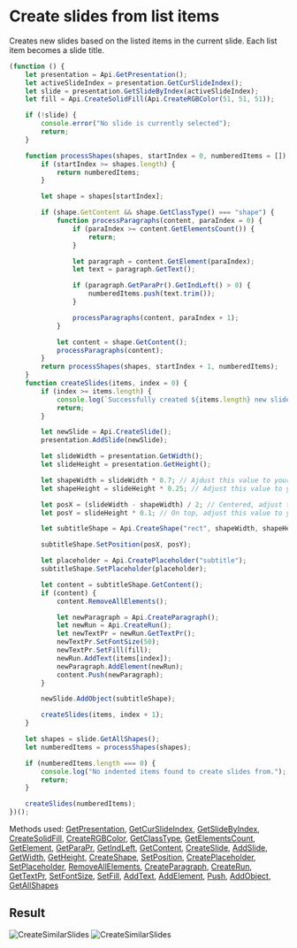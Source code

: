 # Create slides from list items

Creates new slides based on the listed items in the current slide. Each list item becomes a slide title.

```ts
(function () {
    let presentation = Api.GetPresentation();
    let activeSlideIndex = presentation.GetCurSlideIndex();
    let slide = presentation.GetSlideByIndex(activeSlideIndex);
    let fill = Api.CreateSolidFill(Api.CreateRGBColor(51, 51, 51));

    if (!slide) {
        console.error("No slide is currently selected");
        return;
    }

    function processShapes(shapes, startIndex = 0, numberedItems = []) {
        if (startIndex >= shapes.length) {
            return numberedItems;
        }

        let shape = shapes[startIndex];

        if (shape.GetContent && shape.GetClassType() === "shape") {
            function processParagraphs(content, paraIndex = 0) {
                if (paraIndex >= content.GetElementsCount()) {
                    return;
                }

                let paragraph = content.GetElement(paraIndex);
                let text = paragraph.GetText();

                if (paragraph.GetParaPr().GetIndLeft() > 0) {
                    numberedItems.push(text.trim());
                }

                processParagraphs(content, paraIndex + 1);
            }

            let content = shape.GetContent();
            processParagraphs(content);
        }
        return processShapes(shapes, startIndex + 1, numberedItems);
    }
    function createSlides(items, index = 0) {
        if (index >= items.length) {
            console.log(`Successfully created ${items.length} new slides`);
            return;
        }

        let newSlide = Api.CreateSlide();
        presentation.AddSlide(newSlide);

        let slideWidth = presentation.GetWidth();
        let slideHeight = presentation.GetHeight();

        let shapeWidth = slideWidth * 0.7; // Ajdust this value to your liking
        let shapeHeight = slideHeight * 0.25; // Adjust this value to your liking

        let posX = (slideWidth - shapeWidth) / 2; // Centered, adjust this value to your liking
        let posY = slideHeight * 0.1; // On top, adjust this value to your liking

        let subtitleShape = Api.CreateShape("rect", shapeWidth, shapeHeight);

        subtitleShape.SetPosition(posX, posY);

        let placeholder = Api.CreatePlaceholder("subtitle");
        subtitleShape.SetPlaceholder(placeholder);

        let content = subtitleShape.GetContent();
        if (content) {
            content.RemoveAllElements();

            let newParagraph = Api.CreateParagraph();
            let newRun = Api.CreateRun();
            let newTextPr = newRun.GetTextPr();
            newTextPr.SetFontSize(50);
            newTextPr.SetFill(fill);
            newRun.AddText(items[index]);
            newParagraph.AddElement(newRun);
            content.Push(newParagraph);
        }

        newSlide.AddObject(subtitleShape);

        createSlides(items, index + 1);
    }

    let shapes = slide.GetAllShapes();
    let numberedItems = processShapes(shapes);

    if (numberedItems.length === 0) {
        console.log("No indented items found to create slides from.");
        return;
    }

    createSlides(numberedItems);
})();
```

Methods used: [GetPresentation](../../../../office-api/usage-api/presentation-api/Api/Methods/GetPresentation.md), [GetCurSlideIndex](../../../../office-api/usage-api/presentation-api/ApiPresentation/Methods/GetCurSlideIndex.md), [GetSlideByIndex](../../../../office-api/usage-api/presentation-api/ApiPresentation/Methods/GetSlideByIndex.md), [CreateSolidFill](../../../../office-api/usage-api/presentation-api/Api/Methods/CreateSolidFill.md), [CreateRGBColor](../../../../office-api/usage-api/presentation-api/Api/Methods/CreateRGBColor.md), [GetClassType](../../../../office-api/usage-api/presentation-api/ApiShape/Methods/GetClassType.md), [GetElementsCount](../../../../office-api/usage-api/presentation-api/ApiDocumentContent/Methods/GetElementsCount.md), [GetElement](../../../../office-api/usage-api/presentation-api/ApiDocumentContent/Methods/GetElement.md), [GetParaPr](../../../../office-api/usage-api/presentation-api/ApiParagraph/Methods/GetParaPr.md), [GetIndLeft](../../../../office-api/usage-api/presentation-api/ApiParaPr/Methods/GetIndLeft.md), [GetContent](../../../../office-api/usage-api/presentation-api/ApiShape/Methods/GetContent.md), [CreateSlide](../../../../office-api/usage-api/presentation-api/Api/Methods/CreateSlide.md), [AddSlide](../../../../office-api/usage-api/presentation-api/ApiPresentation/Methods/AddSlide.md), [GetWidth](../../../../office-api/usage-api/presentation-api/ApiDrawing/Methods/GetWidth.md), [GetHeight](../../../../office-api/usage-api/presentation-api/ApiDrawing/Methods/GetHeight.md), [CreateShape](../../../../office-api/usage-api/presentation-api/Api/Methods/CreateShape.md), [SetPosition](../../../../office-api/usage-api/presentation-api/ApiDrawing/Methods/SetPosition.md), [CreatePlaceholder](../../../../office-api/usage-api/presentation-api/Api/Methods/CreatePlaceholder.md), [SetPlaceholder](../../../../office-api/usage-api/presentation-api/ApiDrawing/Methods/SetPlaceholder.md), [RemoveAllElements](../../../../office-api/usage-api/presentation-api/ApiDocumentContent/Methods/RemoveAllElements.md), [CreateParagraph](../../../../office-api/usage-api/presentation-api/Api/Methods/CreateParagraph.md), [CreateRun](../../../../office-api/usage-api/presentation-api/Api/Methods/CreateRun.md), [GetTextPr](../../../../office-api/usage-api/presentation-api/ApiRun/Methods/GetTextPr.md), [SetFontSize](../../../../office-api/usage-api/presentation-api/ApiTextPr/Methods/SetFontSize.md), [SetFill](../../../../office-api/usage-api/presentation-api/ApiTextPr/Methods/SetFill.md), [AddText](../../../../office-api/usage-api/presentation-api/ApiRun/Methods/AddText.md), [AddElement](../../../../office-api/usage-api/presentation-api/ApiParagraph/Methods/AddElement.md), [Push](../../../../office-api/usage-api/presentation-api/ApiDocumentContent/Methods/Push.md), [AddObject](../../../../office-api/usage-api/presentation-api/ApiSlide/Methods/AddObject.md), [GetAllShapes](../../../../office-api/usage-api/presentation-api/ApiSlide/Methods/GetAllShapes.md)

## Result

![CreateSimilarSlides](/assets/images/plugins/create-similar-slides.png#gh-light-mode-only)
![CreateSimilarSlides](/assets/images/plugins/create-similar-slides.dark.png#gh-dark-mode-only)
